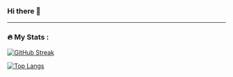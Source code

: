 ### Hi there 👋
---

### :fire: My Stats :

[![GitHub Streak](http://github-readme-streak-stats.herokuapp.com?user=Mathu-lmn&theme=dark&date_format=j%20M%5B%20Y%5D)](https://git.io/streak-stats)

[![Top Langs](https://github-readme-stats.vercel.app/api/top-langs/?username=Mathu-lmn&layout=compact&theme=vision-friendly-dark)](https://github.com/anuraghazra/github-readme-stats)
